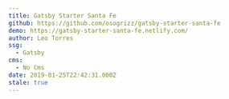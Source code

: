 ```yaml
---
title: Gatsby Starter Santa Fe
github: https://github.com/osogrizz/gatsby-starter-santa-fe
demo: https://gatsby-starter-santa-fe.netlify.com/
author: Leo Torres
ssg:
  - Gatsby
cms:
  - No Cms
date: 2019-01-25T22:42:31.000Z
stale: true
---
```

